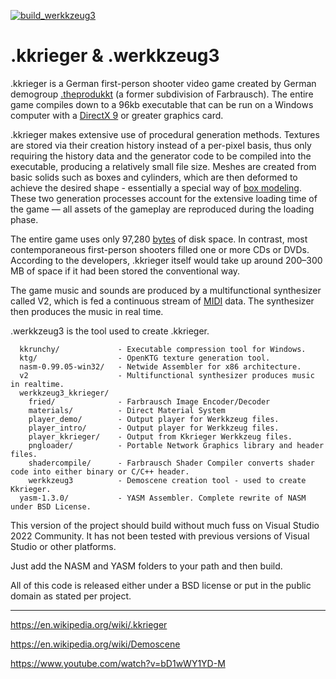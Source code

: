 [![build_werkkzeug3](https://github.com/steven-schronk/Kkrieger-Werkkzeug3/actions/workflows/build_werkkzeug3.yml/badge.svg)](https://github.com/steven-schronk/Kkrieger-Werkkzeug3/actions/workflows/build_werkkzeug3.yml)

# .kkrieger & .werkkzeug3

.kkrieger is a German first-person shooter video game created by German demogroup [.theprodukkt](http://www.theproduct.de/) (a former subdivision of Farbrausch).  The entire game compiles down to a 96kb executable that can be run on a Windows computer with a [DirectX 9](https://en.wikipedia.org/wiki/DirectX) or greater graphics card.

.kkrieger makes extensive use of procedural generation methods. Textures are stored via their creation history instead of a per-pixel basis, thus only requiring the history data and the generator code to be compiled into the executable, producing a relatively small file size. Meshes are created from basic solids such as boxes and cylinders, which are then deformed to achieve the desired shape - essentially a special way of [box modeling](https://en.wikipedia.org/wiki/Box_modeling). These two generation processes account for the extensive loading time of the game — all assets of the gameplay are reproduced during the loading phase.

The entire game uses only 97,280 [bytes](https://en.wikipedia.org/wiki/Byte) of disk space. In contrast, most contemporaneous first-person shooters filled one or more CDs or DVDs. According to the developers, .kkrieger itself would take up around 200–300 MB of space if it had been stored the conventional way.

The game music and sounds are produced by a multifunctional synthesizer called V2, which is fed a continuous stream of [MIDI](https://en.wikipedia.org/wiki/MIDI) data. The synthesizer then produces the music in real time.

.werkkzeug3 is the tool used to create .kkrieger.

```
  kkrunchy/             - Executable compression tool for Windows.
  ktg/                  - OpenKTG texture generation tool.
  nasm-0.99.05-win32/   - Netwide Assembler for x86 architecture.
  v2                    - Multifunctional synthesizer produces music in realtime.
  werkkzeug3_kkrieger/
    fried/              - Farbrausch Image Encoder/Decoder
    materials/          - Direct Material System
    player_demo/        - Output player for Werkkzeug files.
    player_intro/       - Output player for Werkkzeug files.
    player_kkrieger/    - Output from Kkrieger Werkkzeug files.
    pngloader/          - Portable Network Graphics library and header files.
    shadercompile/      - Farbrausch Shader Compiler converts shader code into either binary or C/C++ header.
    werkkzeug3          - Demoscene creation tool - used to create Kkrieger.
  yasm-1.3.0/           - YASM Assembler. Complete rewrite of NASM under BSD License.
```

This version of the project should build without much fuss on Visual Studio 2022 Community. It has not been tested with previous versions of Visual Studio or other platforms.

Just add the NASM and YASM folders to your path and then build.

All of this code is released either under a BSD license or put in the public domain as stated per project.

----

https://en.wikipedia.org/wiki/.kkrieger

https://en.wikipedia.org/wiki/Demoscene

https://www.youtube.com/watch?v=bD1wWY1YD-M

